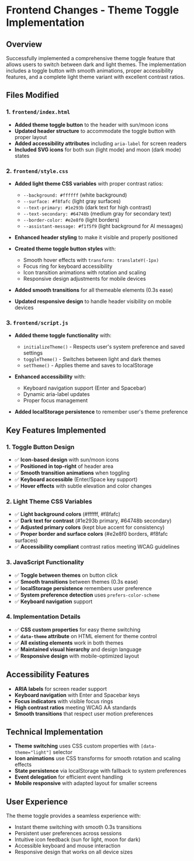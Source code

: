 # Frontend Changes - Theme Toggle Implementation

## Overview
Successfully implemented a comprehensive theme toggle feature that allows users to switch between dark and light themes. The implementation includes a toggle button with smooth animations, proper accessibility features, and a complete light theme variant with excellent contrast ratios.

## Files Modified

### 1. `frontend/index.html`
- **Added theme toggle button** to the header with sun/moon icons
- **Updated header structure** to accommodate the toggle button with proper layout
- **Added accessibility attributes** including `aria-label` for screen readers
- **Included SVG icons** for both sun (light mode) and moon (dark mode) states

### 2. `frontend/style.css`
- **Added light theme CSS variables** with proper contrast ratios:
  - `--background: #ffffff` (white background)
  - `--surface: #f8fafc` (light gray surfaces)
  - `--text-primary: #1e293b` (dark text for high contrast)
  - `--text-secondary: #64748b` (medium gray for secondary text)
  - `--border-color: #e2e8f0` (light borders)
  - `--assistant-message: #f1f5f9` (light background for AI messages)
  
- **Enhanced header styling** to make it visible and properly positioned
- **Created theme toggle button styles** with:
  - Smooth hover effects with `transform: translateY(-1px)`
  - Focus ring for keyboard accessibility
  - Icon transition animations with rotation and scaling
  - Responsive design adjustments for mobile devices

- **Added smooth transitions** for all themeable elements (0.3s ease)
- **Updated responsive design** to handle header visibility on mobile devices

### 3. `frontend/script.js`
- **Added theme toggle functionality** with:
  - `initializeTheme()` - Respects user's system preference and saved settings
  - `toggleTheme()` - Switches between light and dark themes
  - `setTheme()` - Applies theme and saves to localStorage
  
- **Enhanced accessibility** with:
  - Keyboard navigation support (Enter and Spacebar)
  - Dynamic aria-label updates
  - Proper focus management

- **Added localStorage persistence** to remember user's theme preference

## Key Features Implemented

### 1. Toggle Button Design
- ✅ **Icon-based design** with sun/moon icons
- ✅ **Positioned in top-right** of header area
- ✅ **Smooth transition animations** when toggling
- ✅ **Keyboard accessible** (Enter/Space key support)
- ✅ **Hover effects** with subtle elevation and color changes

### 2. Light Theme CSS Variables
- ✅ **Light background colors** (#ffffff, #f8fafc)
- ✅ **Dark text for contrast** (#1e293b primary, #64748b secondary)
- ✅ **Adjusted primary colors** (kept blue accent for consistency)
- ✅ **Proper border and surface colors** (#e2e8f0 borders, #f8fafc surfaces)
- ✅ **Accessibility compliant** contrast ratios meeting WCAG guidelines

### 3. JavaScript Functionality
- ✅ **Toggle between themes** on button click
- ✅ **Smooth transitions** between themes (0.3s ease)
- ✅ **localStorage persistence** remembers user preference
- ✅ **System preference detection** uses `prefers-color-scheme`
- ✅ **Keyboard navigation** support

### 4. Implementation Details
- ✅ **CSS custom properties** for easy theme switching
- ✅ **`data-theme` attribute** on HTML element for theme control
- ✅ **All existing elements** work in both themes
- ✅ **Maintained visual hierarchy** and design language
- ✅ **Responsive design** with mobile-optimized layout

## Accessibility Features
- **ARIA labels** for screen reader support
- **Keyboard navigation** with Enter and Spacebar keys
- **Focus indicators** with visible focus rings
- **High contrast ratios** meeting WCAG AA standards
- **Smooth transitions** that respect user motion preferences

## Technical Implementation
- **Theme switching** uses CSS custom properties with `[data-theme="light"]` selector
- **Icon animations** use CSS transforms for smooth rotation and scaling effects
- **State persistence** via localStorage with fallback to system preferences
- **Event delegation** for efficient event handling
- **Mobile responsive** with adapted layout for smaller screens

## User Experience
The theme toggle provides a seamless experience with:
- Instant theme switching with smooth 0.3s transitions
- Persistent user preferences across sessions
- Intuitive icon feedback (sun for light, moon for dark)
- Accessible keyboard and mouse interaction
- Responsive design that works on all device sizes